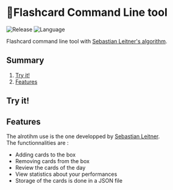 # 📝Flashcard Command Line tool
![Release](https://img.shields.io/badge/Release-v1.0-blueviolet?style=for-the-badge)
![Language](https://img.shields.io/badge/Java-ED8B00?style=for-the-badge)

Flashcard command line tool with [Sebastian Leitner's algorithm](https://en.wikipedia.org/wiki/Flashcard).

## Summary
1. [Try it!](#try-it)
2. [Features](#features)

## Try it!

## Features
The alrotihm use is the one developped by [Sebastian Leitner](https://en.wikipedia.org/wiki/Flashcard).<br>
The functionnalities are :
- Adding cards to the box
- Removing cards from the box
- Review the cards of the day
- View statistics about your performances
- Storage of the cards is done in a JSON file 
